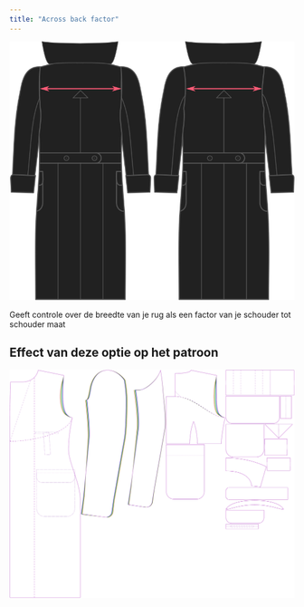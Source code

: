 ```yaml
---
title: "Across back factor"
---
```


![Rugwijdte factor](./acrossbackfactor.svg)

Geeft controle over de breedte van je rug als een factor van je schouder tot schouder maat

## Effect van deze optie op het patroon

![Deze afbeelding toont het effect van deze optie door meerdere varianten die een andere waarde hebben voor deze optie te vervangen](carlton_acrossbackfactor_sample.svg "Effect van deze optie op het patroon")
